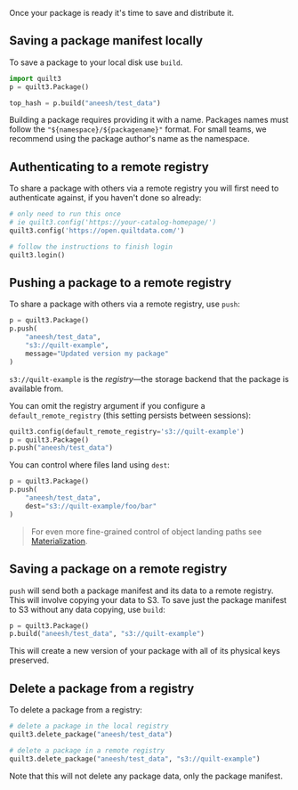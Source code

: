 <!-- markdownlint-disable -->
<!--pytest-codeblocks:skipfile-->
Once your package is ready it's time to save and distribute it.

## Saving a package manifest locally

To save a package to your local disk use `build`.


```python
import quilt3
p = quilt3.Package()

top_hash = p.build("aneesh/test_data")
```

Building a package requires providing it with a name. Packages names must follow the `"${namespace}/${packagename}"` format. For small teams, we recommend using the package author's name as the namespace.

## Authenticating to a remote registry

To share a package with others via a remote registry you will first need to authenticate against, if you haven't done so already:

```python
# only need to run this once
# ie quilt3.config('https://your-catalog-homepage/')
quilt3.config('https://open.quiltdata.com/')

# follow the instructions to finish login
quilt3.login()
```

## Pushing a package to a remote registry

To share a package with others via a remote registry, use `push`:

```python
p = quilt3.Package()
p.push(
    "aneesh/test_data",
    "s3://quilt-example",
    message="Updated version my package"
)
```

`s3://quilt-example` is the *registry*&mdash;the storage backend that the package is available from.

You can omit the registry argument if you configure a `default_remote_registry` (this setting persists between sessions):

```python
quilt3.config(default_remote_registry='s3://quilt-example')
p = quilt3.Package()
p.push("aneesh/test_data")
```

You can control where files land using `dest`:

```python
p = quilt3.Package()
p.push(
    "aneesh/test_data",
    dest="s3://quilt-example/foo/bar"
)
```

>For even more fine-grained control of object landing paths see [Materialization](../advanced-features/materialization.md).

## Saving a package on a remote registry

`push` will send both a package manifest and its data to a remote registry. This will involve copying your data to S3. To save just the package manifest to S3 without any data copying, use `build`:

```python
p = quilt3.Package()
p.build("aneesh/test_data", "s3://quilt-example")
```

This will create a new version of your package with all of its physical keys preserved.

## Delete a package from a registry

To delete a package from a registry:

```python
# delete a package in the local registry
quilt3.delete_package("aneesh/test_data")

# delete a package in a remote registry
quilt3.delete_package("aneesh/test_data", "s3://quilt-example")
```

Note that this will not delete any package data, only the package manifest.

